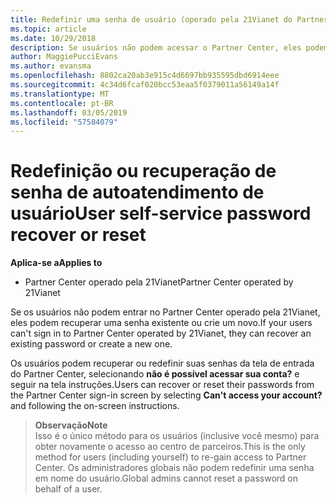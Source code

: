 ```yaml
---
title: Redefinir uma senha de usuário (operado pela 21Vianet do Partner Center)
ms.topic: article
ms.date: 10/29/2018
description: Se usuários não podem acessar o Partner Center, eles podem recuperar ou redefinir sua senha na tela de entrada.
author: MaggiePucciEvans
ms.author: evansma
ms.openlocfilehash: 8802ca20ab3e915c4d6697bb935595dbd6914eee
ms.sourcegitcommit: 4c34d6fcaf020bcc53eaa5f0379011a56149a14f
ms.translationtype: MT
ms.contentlocale: pt-BR
ms.lasthandoff: 03/05/2019
ms.locfileid: "57584079"
---
```

# <a name="user-self-service-password-recover-or-reset"></a><span data-ttu-id="d6987-103">Redefinição ou recuperação de senha de autoatendimento de usuário</span><span class="sxs-lookup"><span data-stu-id="d6987-103">User self-service password recover or reset</span></span>

<span data-ttu-id="d6987-104">**Aplica-se a**</span><span class="sxs-lookup"><span data-stu-id="d6987-104">**Applies to**</span></span>

-   <span data-ttu-id="d6987-105">Partner Center operado pela 21Vianet</span><span class="sxs-lookup"><span data-stu-id="d6987-105">Partner Center operated by 21Vianet</span></span>


<span data-ttu-id="d6987-106">Se os usuários não podem entrar no Partner Center operado pela 21Vianet, eles podem recuperar uma senha existente ou crie um novo.</span><span class="sxs-lookup"><span data-stu-id="d6987-106">If your users can't sign in to Partner Center operated by 21Vianet, they can recover an existing password or create a new one.</span></span> 

<span data-ttu-id="d6987-107">Os usuários podem recuperar ou redefinir suas senhas da tela de entrada do Partner Center, selecionando **não é possível acessar sua conta?** e seguir na tela instruções.</span><span class="sxs-lookup"><span data-stu-id="d6987-107">Users can recover or reset their passwords from the Partner Center sign-in screen by selecting **Can't access your account?** and following the on-screen instructions.</span></span> 

><span data-ttu-id="d6987-108">**Observação**</span><span class="sxs-lookup"><span data-stu-id="d6987-108">**Note**</span></span><br><span data-ttu-id="d6987-109">Isso é o único método para os usuários (inclusive você mesmo) para obter novamente o acesso ao centro de parceiros.</span><span class="sxs-lookup"><span data-stu-id="d6987-109">This is the only method for users (including yourself) to re-gain access to Partner Center.</span></span> <span data-ttu-id="d6987-110">Os administradores globais não podem redefinir uma senha em nome do usuário.</span><span class="sxs-lookup"><span data-stu-id="d6987-110">Global admins cannot reset a password on behalf of a user.</span></span>



 




